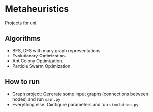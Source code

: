 # Metaheuristics
Projects for uni.

## Algorithms
- BFS, DFS with many graph representations.
- Evolutionary Optimization.
- Ant Colony Optimization.
- Particle Swarm Optimization.

## How to run
- Graph project:
Generate some input graphs (connections between nodes) and run `main.py`
- Everything else:
Configure parameters and run `simulation.py`
